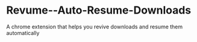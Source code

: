 # Revume--Auto-Resume-Downloads
A chrome extension that helps you revive downloads and resume them automatically
